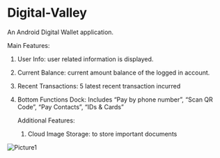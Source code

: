 # Digital-Valley

An Android Digital Wallet application.

Main Features:
1. User Info: user related information is displayed.
2. Current Balance: current amount balance of the logged in account.
3. Recent Transactions: 5 latest recent transaction incurred 
4. Bottom Functions Dock: Includes “Pay by phone number”, “Scan QR Code”, “Pay Contacts”, “IDs & Cards”

   Additional Features:
    1. Cloud Image Storage: to store important documents

![Picture1](https://github.com/SanjeethDev/Digital-Valley/assets/91370632/d2b6340c-e0f4-4c46-95b0-f3777937ee3f)


